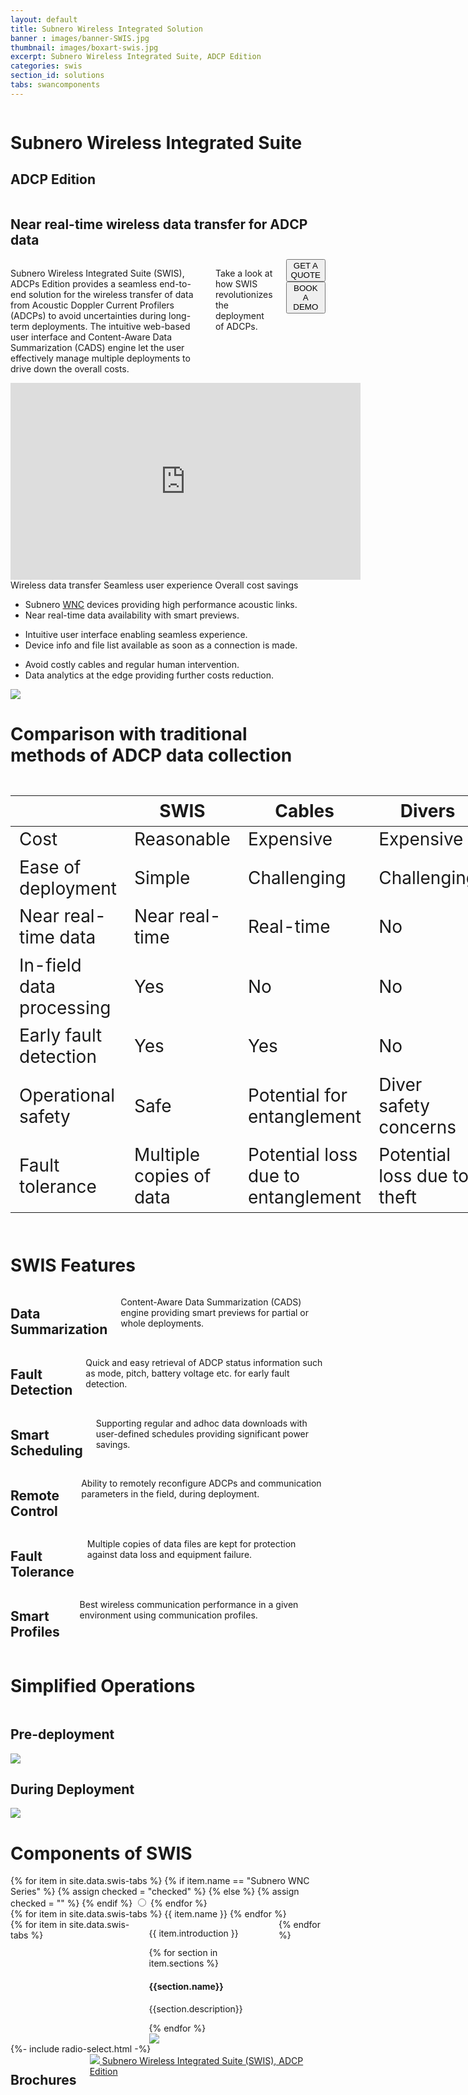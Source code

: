 ```yaml
---
layout: default
title: Subnero Wireless Integrated Solution
banner : images/banner-SWIS.jpg
thumbnail: images/boxart-swis.jpg
excerpt: Subnero Wireless Integrated Suite, ADCP Edition
categories: swis
section_id: solutions
tabs: swancomponents
---
```

<div class='full tall swan' style='background-image: url({{site.baseurl}}/{{page.banner}});'>
  <div class='swan-overlay'></div>
  <div class='large-12 columns'>
    <div class='banner-heading'>
      <h1 class='banner-text'>
        <span class='orange'>S</span>ubnero <span class='orange'>W</span>ireless <span class='orange'>I</span>ntegrated <span class='orange'>S</span>uite
      </h1>
      <h2 class='banner-sub-heading'>ADCP Edition</h2>
    </div>
  </div>
</div>
<div class='four spacing'></div>
<div class='row row-width row-padding-bottom'>
  <div class='large-12 columns swan-flex-col row-padding-bottom'>
    <h2 class='centered-text'>Near real-time wireless data transfer for ADCP data</h2>
  </div>
  <div class='large-4 columns swan-flex-col'>
    <p>Subnero Wireless Integrated Suite (<span class='swan-highlight'>SWIS</span>), ADCPs Edition provides a seamless end-to-end solution for the wireless transfer of data from Acoustic Doppler Current Profilers (ADCPs) to avoid uncertainties during long-term deployments. The intuitive web-based user interface and Content-Aware Data Summarization (CADS) engine let the user effectively manage multiple deployments to drive down the overall costs.</p>
    <p>Take a look at how <span class='swan-highlight'>SWIS</span> revolutionizes the deployment of ADCPs.</p>
    <div>
      <a href="mailto:sales@subnero.com" class='centered-text hOXnHC'><button class="button-outline">GET A QUOTE</button></a> <a href="https://zc.vg/pkUls" target="_blank" class='centered-text hOXnHC'><button class="button-outline">BOOK A DEMO</button></a>
    </div>
  </div>
  <div class='large-8 columns'>
    <div class="flex-video swan-video">
      <iframe width="560" height="315" src="https://www.youtube.com/embed/a6HHxP9pEzM" title="YouTube video player" frameborder="0" allow="accelerometer; autoplay; clipboard-write; encrypted-media; gyroscope; picture-in-picture" allowfullscreen></iframe>
    </div>
  </div>
</div>
<div class='bg-grey'>
  <div class='accordion-row'>
    <div class='large-1 columns'></div>
    <div class='large-5 columns'>
      <div class='accordion-container'>
        <div class='accordion-tab'>
          <label class="accordion-label hover-active" id='accordion-label-1' for="rad1">Wireless data transfer</label>
          <label class="accordion-label" for="rad2" id='accordion-label-2' >Seamless user experience</label>
          <label class="accordion-label" for="rad3" id='accordion-label-3' >Overall cost savings</label>
          <div class="accordion-content">
            <div class='content-1'>
              <ul>
                <li>Subnero <a target="_blank" href='{{site.baseurl}}/products/modem'>WNC</a> devices providing high performance acoustic links.</li>
                <li>Near real-time data availability with smart previews.</li>
              </ul>
            </div>
            <div class='content-2'>
              <ul>
                <li>Intuitive user interface enabling seamless experience.</li>
                <li>Device info and file list available as soon as a connection is made.</li>
              </ul>
            </div>
            <div class='content-3'>
              <ul>
                <li>Avoid costly cables and regular human intervention.</li>
                <li>Data analytics at the edge providing further costs reduction.</li>
              </ul>
            </div>
          </div>
        </div>
      </div>
    </div>
    <div class='large-6 columns container accordion-img'>
      <img src='{{site.baseurl}}/images/adcp-deploy.jpg'>
    </div>
  </div>
</div>
<!-- Comparison -->
<div class='bg-white'>
  <div class='row row-padding-bottom'>
    <h1 class='section-heading'>Comparison with traditional methods of ADCP data collection</h1>
  </div>
  <div class='row'>
    <div class='medium-12 columns align-center-middle'>
      <div class="table-scroll">
        <table class='table hover' align="center" style="font-size: 2em;">
          <thead>
            <tr>
              <th></th>
              <th>SWIS</th>
              <th>Cables</th>
              <th>Divers</th>
            </tr>
          </thead>
          <tr>
            <td>Cost</td>
            <td><i class='far fa-lg fa-check-circle green'></i> Reasonable</td>
            <td><i class='far fa-lg fa-times-circle red'></i> Expensive</td>
            <td><i class='far fa-lg fa-times-circle red'></i> Expensive</td>
          </tr>
          <tr>
            <td>Ease of deployment</td>
            <td><i class='far fa-lg fa-check-circle green'></i> Simple</td>
            <td><i class='far fa-lg fa-times-circle red'></i> Challenging</td>
            <td><i class='far fa-lg fa-times-circle red'></i> Challenging</td>
          </tr>
          <tr>
            <td>Near real-time data</td>
            <td><i class='far fa-lg fa-check-circle green'></i> Near real-time</td>
            <td><i class='far fa-lg fa-check-circle green'></i> Real-time</td>
            <td><i class='far fa-lg fa-times-circle red'></i> No</td>
          </tr>
          <tr>
            <td>In-field data processing</td>
            <td><i class='far fa-lg fa-check-circle green'></i> Yes</td>
            <td><i class='far fa-lg fa-times-circle red'></i> No</td>
            <td><i class='far fa-lg fa-times-circle red'></i> No</td>
          </tr>
          <tr>
            <td>Early fault detection</td>
            <td><i class='far fa-lg fa-check-circle green'></i> Yes</td>
            <td><i class='far fa-lg fa-check-circle green'></i> Yes</td>
            <td><i class='far fa-lg fa-times-circle red'></i> No</td>
          </tr>
          <tr>
            <td>Operational safety</td>
            <td><i class='far fa-lg fa-check-circle green'></i> Safe</td>
            <td><i class='far fa-lg fa-times-circle red'></i> Potential for entanglement</td>
            <td><i class='far fa-lg fa-times-circle red'></i> Diver safety concerns</td>
          </tr>
          <tr>
            <td>Fault tolerance</td>
            <td><i class='far fa-lg fa-check-circle green'></i> Multiple copies of data</td>
            <td><i class='far fa-lg fa-times-circle red'></i> Potential loss due to entanglement</td>
            <td><i class='far fa-lg fa-times-circle red'></i> Potential loss due to theft</td>
          </tr>
        </table>
      </div>
    </div>
  </div>
  <div class='two spacing'></div>
</div>
<!-- SWIS Features -->
<div class='bg-grey'>
  <div class='row row-padding-bottom'>
    <h1 class='section-heading'>SWIS Features</h1>
  </div>
  <div class='container row row-width row-padding-bottom'>
    <div class='large-4 columns swan-flex-col row-width row-padding-bottom'>
      <div class='section-sub-heading'>
        <i class='fa fa-lg fa-eye'></i>
        <h2>Data Summarization</h2>
      </div>
      <p class='auto-margin'>Content-Aware Data Summarization (CADS) engine providing smart previews for partial or whole deployments.</p>
    </div>
    <div class='large-4 columns swan-flex-col row-width row-padding-bottom'>
      <div class='section-sub-heading'>
        <i class='fa fa-lg fa-search-location'></i>
        <h2>Fault Detection</h2>
      </div>
      <p class='auto-margin'>Quick and easy retrieval of ADCP status information such as mode, pitch, battery voltage etc. for early fault detection.</p>
    </div>
    <div class='large-4 columns swan-flex-col row-width row-padding-bottom'>
      <div class='section-sub-heading'>
        <i class="fa fa-lg fa-calendar"></i>
        <h2>Smart Scheduling</h2>
      </div>
      <p class='auto-margin'>Supporting regular and adhoc data downloads with user-defined schedules providing significant power savings.</p>
    </div>
    <div class='large-4 columns swan-flex-col row-width row-padding-bottom'>
      <div class='section-sub-heading'>
        <i class='fa fa-lg fa-gamepad'></i>
        <h2>Remote Control</h2>
      </div>
      <p class='auto-margin'>Ability to remotely reconfigure ADCPs and communication parameters in the field, during deployment.</p>
    </div>
    <div class='large-4 columns swan-flex-col row-width row-padding-bottom'>
      <div class='section-sub-heading'>
        <i class='fa fa-lg fa-exclamation-triangle'></i>
        <h2>Fault Tolerance</h2>
      </div>
      <p class='auto-margin'>Multiple copies of data files are kept for protection against data loss and equipment failure.</p>
    </div>
    <div class='large-4 columns swan-flex-col row-width row-padding-bottom'>
      <div class='section-sub-heading'>
        <i class='fa fa-lg fa-wifi'></i>
        <h2>Smart Profiles</h2>
      </div>
      <p class='auto-margin'>Best wireless communication performance in a given environment using communication profiles.</p>
    </div>
  </div>
  <div class='row-padding-bottom'></div>
</div>
<!-- Simple Deployment  -->
<div style='background-image: url({{site.baseurl}}/images/swis-second-banner.jpg);'>
  <div class='swan-position'>
    <div class="swan-overlay"></div>
    <div class='row accordion-row swan-position'>
      <h1 class='section-heading bg-white heading-padding'>Simplified Operations</h1>
    </div>
    <div class='row row-width row-padding-bottom'>
      <div class='large-6 columns'>
        <div class='swan-flex-col bg-white card-content'>
          <h2>Pre-deployment</h2>
          <img src='{{site.baseurl}}/images/swis-deploy-01.png'>
        </div>
      </div>
      <div class='large-6 columns'>
        <div class='swan-flex-col bg-white card-content'>
          <h2>During Deployment</h2>
          <img src='{{site.baseurl}}/images/swis-deploy-02.png'>
        </div>
      </div>
    </div>
  </div>
</div>
<!-- Components of SWIS -->
<div class='bg-grey'>
  <div class='row'>
    <h1 class='section-heading'>Components of SWIS</h1>
  </div>
  {% for item in site.data.swis-tabs %}
  {% if item.name ==  "Subnero WNC Series" %}
  {% assign checked = "checked" %}
  {% else %}
  {% assign checked = "" %}
  {% endif %}
  <input id="{{ item.input_id }}" name='tab-control' type='radio' class='radio' {{checked}}>
  {% endfor %}
  <div class='row row-width type-container bg-grey'>
    {% for item in site.data.swis-tabs %}
    <label class='type-item' id="{{ item.id }}" for="{{ item.input_id }}">{{ item.name }}</label>
    {% endfor %}
  </div>
  <div class="tab-panels">
    <div class='row features-row'>
      <div class='large-12 columns'>
        {% for item in site.data.swis-tabs %}
        <div id='{{item.panel_id}}' class='tab-panel'>
          <div class='bg-grey'>
            <div class='row row-width section-margin'>
              <div class='large-6 columns'>
                <div class='swan-flex-col'>
                  <p> {{ item.introduction }}</p>
                  {% for section in item.sections %}
                  <div class='section-sub-heading'>
                    <i class='fa fa-lg fa-{{ section.icon }}'></i>
                    <h4>{{section.name}}</h4>
                  </div>
                  <p>{{section.description}}</p>
                  {% endfor %}
                </div>
              </div>
              <div class='large-5 columns'>
                <img src="{{site.baseurl}}/{{item.thumbnail}}">
              </div>
            </div>
          </div>
        </div>
        {% endfor %}
      </div>
    </div>
  </div>
</div>
<!-- Brochures -->
{%- include radio-select.html -%}
<div class='bg-white'>
  <div class='row row-padding-bottom'>
  </div>
  <div class='row row-width row-padding-bottom'>
    <div class='large-12 columns swan-flex-col'>
      <h2>Brochures</h2>
      <div class="brochure-container">
        <a href="{{site.baseurl}}/brochures/SWAN-Brochure.pdf" target="_blank" class='brochure-margin'>
          <img class="brochure-thumb" src="{{site.baseurl}}/brochures/swis-adcp-thumbnail.jpg">
        </a>
        <a href="{{site.baseurl}}/brochures/SWIS-ADCP-Edition.pdf" target="_blank">Subnero Wireless Integrated Suite (SWIS), ADCP Edition</a>
      </div>
    </div>
  </div>
</div>
